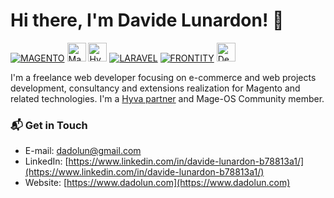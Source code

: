 # Hi there, I'm Davide Lunardon! 👋

<a href="https://github.com/magento" target="_blank">![MAGENTO](https://avatars.githubusercontent.com/u/168457?s=40&v=4)</a>
<a href="https://mage-os.org/" target="_blank"><img src="https://mage-os.org/wp-content/uploads/2023/08/Mage-OS-Community-Member.png" alt="Mage-OS Logo" height="30" style="max-width: 100%;"></a>
<a href="https://www.hyva.io/suppliers#Italy" target="_blank"><img src="https://www.dnd.fr/wp-content/uploads/2021/05/Hyv%C3%A4-Logo-300x300.jpg" alt="Hyva Themes Logo" height="30" style="max-width: 100%;"></a>
<a href="https://github.com/laravel/laravel" target="_blank">![LARAVEL](https://avatars.githubusercontent.com/u/958072?s=40&v=4)</a>
<a href="https://github.com/frontity" target="_blank">![FRONTITY](https://avatars.githubusercontent.com/u/36308514?s=40&v=4)</a>
<a href="https://github.com/deployphp/deployer" target="_blank"><img src="https://deployer.org/img/logo.svg" alt="Deployer Logo" height="30" style="max-width: 100%;"></a>

I'm a freelance web developer focusing on e-commerce and web projects development, consultancy and extensions realization for Magento and related technologies.
I'm a [Hyva partner](https://www.hyva.io/suppliers#Italy) and Mage-OS Community member.

### 📬 Get in Touch
 - E-mail: dadolun@gmail.com
 - LinkedIn: [https://www.linkedin.com/in/davide-lunardon-b78813a1/](https://www.linkedin.com/in/davide-lunardon-b78813a1/)
 - Website: [https://www.dadolun.com](https://www.dadolun.com)
